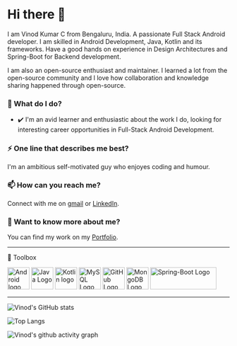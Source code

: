 # Hi there 👋
I am Vinod Kumar C from Bengaluru, India. A passionate Full Stack Android developer.
I am skilled in Android Development, Java, Kotlin and its frameworks. 
Have a good hands on experience in Design Architectures and Spring-Boot for Backend development.

I am also an open-source enthusiast and maintainer. I learned a lot from the open-source community and I love how collaboration and knowledge sharing happened through open-source.

### 🌱 What do I do?
- ✔️ I'm an avid learner and enthusiastic about the work I do, looking for interesting career opportunities in Full-Stack Android Development. 

### ⚡ One line that describes me best? 
I'm an ambitious self-motivated guy who enjoyes coding and humour.

### 📫 How can you reach me?
Connect with me on [gmail](mailTo:vinod568312@gmail.com) or [LinkedIn](https://www.linkedin.com/in/vinod-kumar-c-29b30b150/).

### 💬 Want to know more about me?
You can find my work on my [Portfolio](https://vinu5683.github.io/vinodkumar/).
</ul>


---
🧰 Toolbox
 
<img src="https://cdn.worldvectorlogo.com/logos/android-logomark.svg" alt="Android logo" width="50" height="50"/>            <img src="https://cdn.worldvectorlogo.com/logos/java-4.svg" alt="Java Logo" width="50" height="50"/>       <img src="https://cdn.worldvectorlogo.com/logos/kotlin-2.svg" alt="Kotlin logo" width="50" height="50"/>        <img src="https://cdn.worldvectorlogo.com/logos/mysql-5.svg" alt="MySQL Logo" width="50" height="50"/>       <img src="https://cdn.worldvectorlogo.com/logos/git-icon.svg" alt="GitHub Logo" width="50" height="50"/>   <img src="https://cdn.iconscout.com/icon/free/png-512/mongodb-5-1175140.png" alt="MongoDB Logo" width="50" height="50"/>  <img src="https://bgasparotto.com/wp-content/uploads/2017/12/spring-boot-logo.png" alt="Spring-Boot Logo" width="150" height="50"/>    

---



![Vinod's GitHub stats](https://github-readme-stats.vercel.app/api?username=vinu5683&show_icons=true&theme=radical)

![Top Langs](https://github-readme-stats.vercel.app/api/top-langs/?username=vinu5683&layout=compact&theme=radical)


![Vinod's github activity graph](https://activity-graph.herokuapp.com/graph?username=vinu5683&theme=dracula)
